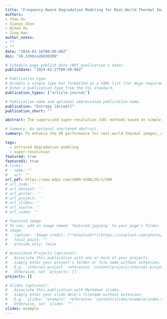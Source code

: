 ```yaml
---
title: "Frequency-Aware Degradation Modeling for Real-World Thermal Image Super-Resolution"
authors:
- Chao Qu
- Xiaoyu Chen
- Qihan Xu
- Jing Han
author_notes:
- ""
- ""
date: "2024-01-16T00:00:00Z"
doi: "10.3390/e26030209"

# Schedule page publish date (NOT publication's date).
publishDate: "2024-02-27T00:00:00Z"

# Publication type.
# Accepts a single type but formatted as a YAML list (for Hugo requirements).
# Enter a publication type from the CSL standard.
publication_types: ["article-journal"]

# Publication name and optional abbreviated publication name.
publication: "Entropy [Accept]"
publication_short: ""

abstract: The supervised super-resolution (SR) methods based on simple degradation assumptions (e.g., bicubic downsampling) have unsatisfactory generalization ability on real-world thermal images. To enhance the SR effect of real-world sceneries, we introduce an unsupervised SR framework for thermal images, incorporating degradation modeling and corresponding SR. Inspired by the physical prior that high frequency affects details and low frequency affects thermal contrast, we propose a frequency-aware degradation model, named TFADGAN. The model achieves image quality migration between thermal detectors of different resolutions by degrading different frequency components of the image from high-resolution (HR) to low-resolution (LR). Specifically, by adversarial learning with unpaired LR thermal images, the complex degradation processes of HR thermal images at low and high frequencies are modeled separately. Benefiting from the thermal characteristics mined from real-world images, the degraded images generated by TFADGAN are similar to LR thermal ones in terms of detail and contrast. Then, the SR model is trained based on the pseudo-paired data consisting of degraded images and HR images. Extensive experimental results demonstrate that the degraded images generated by TFADGAN provide reliable alternatives to real-world LR thermal images.

# Summary. An optional shortened abstract.
summary: To enhance the SR performance for real-world thermal images, we propose an unsupervised SR framework that integrates degradation modeling with corresponding SR reconstruction.

tags:
  - infrared degradation modeling
  - super-resolution
featured: true
featured1: true
# links:
# - name: ""
#   url: ""
url_pdf: https://www.mdpi.com/1099-4300/26/3/209
# url_code: ''
# url_dataset: ''
# url_poster: ''
# url_project: ''
# url_slides: ''
# url_source: ''
# url_video: ''

# Featured image
# To use, add an image named `featured.jpg/png` to your page's folder. 
# image:
#   caption: 'Image credit: [**Unsplash**](https://unsplash.com/photos/jdD8gXaTZsc)'
#   focal_point: ""
#   preview_only: false

# Associated Projects (optional).
#   Associate this publication with one or more of your projects.
#   Simply enter your project's folder or file name without extension.
#   E.g. `internal-project` references `content/project/internal-project/index.md`.
#   Otherwise, set `projects: []`.
projects: []

# Slides (optional).
#   Associate this publication with Markdown slides.
#   Simply enter your slide deck's filename without extension.
#   E.g. `slides: "example"` references `content/slides/example/index.md`.
#   Otherwise, set `slides: ""`.
slides: example
---
```


<!-- {{% callout note %}}
Click the *Cite* button above to demo the feature to enable visitors to import publication metadata into their reference management software.
{{% /callout %}}

{{% callout note %}}
Create your slides in Markdown - click the *Slides* button to check out the example.
{{% /callout %}} -->

<!-- Add the publication's **full text** or **supplementary notes** here. You can use rich formatting such as including [code, math, and images](https://docs.hugoblox.com/content/writing-markdown-latex/). -->
